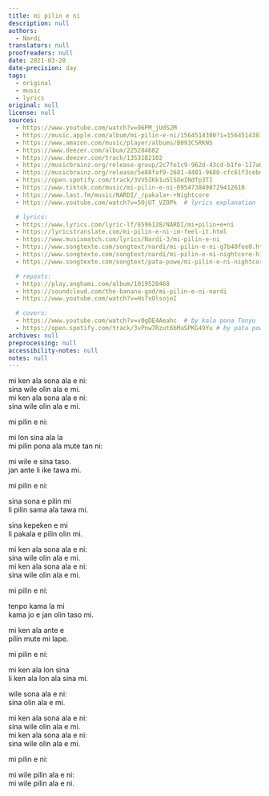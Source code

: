 ```yaml
---
title: mi pilin e ni
description: null
authors:
  - Nardi
translators: null
proofreaders: null
date: 2021-03-28
date-precision: day
tags:
  - original
  - music
  - lyrics
original: null
license: null
sources:
  - https://www.youtube.com/watch?v=96PM_jUdS2M
  - https://music.apple.com/album/mi-pilin-e-ni/1564514380?i=1564514381
  - https://www.amazon.com/music/player/albums/B093CSRKNS
  - https://www.deezer.com/album/225284682
  - https://www.deezer.com/track/1353182102
  - https://musicbrainz.org/release-group/2c7fe1c9-962d-43cd-b1fe-117a01aa71d3
  - https://musicbrainz.org/release/5e88faf9-2681-4401-9680-cfc61f3cebdc
  - https://open.spotify.com/track/3VV5IKk1u5lSOeINdfp3TI
  - https://www.tiktok.com/music/mi-pilin-e-ni-6954738498729412610
  - https://www.last.fm/music/NARDI/_/pakala+-+Nightcore
  - https://www.youtube.com/watch?v=5OjUT_VZOPk  # lyrics explanation

  # lyrics:
  - https://www.lyrics.com/lyric-lf/6596128/NARDI/mi+pilin+e+ni
  - https://lyricstranslate.com/mi-pilin-e-ni-im-feel-it.html
  - https://www.musixmatch.com/lyrics/Nardi-3/mi-pilin-e-ni
  - https://www.songtexte.com/songtext/nardi/mi-pilin-e-ni-g7b40fee0.html
  - https://www.songtexte.com/songtext/nardi/mi-pilin-e-ni-nightcore-h1b34f52c.html
  - https://www.songtexte.com/songtext/pata-powe/mi-pilin-e-ni-nightcore-g1b434d14.html

  # reposts:
  - https://play.anghami.com/album/1019520468
  - https://soundcloud.com/the-banana-god/mi-pilin-e-ni-nardi
  - https://www.youtube.com/watch?v=Hs7xOlsojeI

  # covers:
  - https://www.youtube.com/watch?v=v0gDE4Aeahc  # by kala pona Tonyu
  - https://open.spotify.com/track/3vPnw7Rzut6bMaSPKG49Yu # by pata powe
archives: null
preprocessing: null
accessibility-notes: null
notes: null
---
```


mi ken ala sona ala e ni:  \
sina wile olin ala e mi.  \
mi ken ala sona ala e ni:  \
sina wile olin ala e mi.

mi pilin e ni:

mi lon sina ala la  \
mi pilin pona ala mute tan ni:

mi wile e sina taso.  \
jan ante li ike tawa mi.

mi pilin e ni:

sina sona e pilin mi  \
li pilin sama ala tawa mi.

sina kepeken e mi  \
li pakala e pilin olin mi.

mi ken ala sona ala e ni:  \
sina wile olin ala e mi.  \
mi ken ala sona ala e ni:  \
sina wile olin ala e mi.

mi pilin e ni:

tenpo kama la mi  \
kama jo e jan olin taso mi.

mi ken ala ante e  \
pilin mute mi lape.

mi pilin e ni:

mi ken ala lon sina  \
li ken ala lon ala sina mi.

wile sona ala e ni:  \
sina olin ala e mi.

mi ken ala sona ala e ni:  \
sina wile olin ala e mi.  \
mi ken ala sona ala e ni:  \
sina wile olin ala e mi.

mi pilin e ni:

mi wile pilin ala e ni:  \
mi wile pilin ala e ni.
